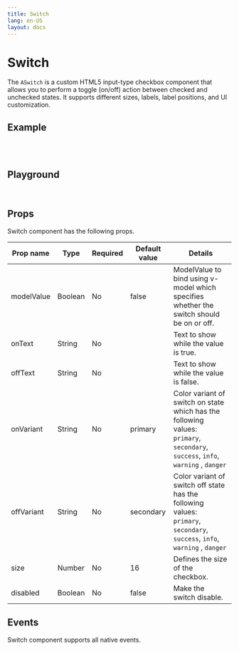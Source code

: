 ```yaml
---
title: Switch
lang: en-US
layout: docs
---
```


<script setup lang="ts">
import { ASwitch} from '../../src/'
import { ASwitchMeta } from '../../src/components/ASwitch/ASwitch.meta'
import PG from '../../src/playground/PG.vue'
import { ref } from 'vue'
const v=ref(true);
const v1=ref(false);
</script>

# Switch

The <code>ASwitch</code> is a custom HTML5 input-type checkbox component that allows you to perform a toggle (on/off) action between checked and unchecked states. It supports different sizes, labels, label positions, and UI customization.

## Example

<br/>
<ASwitch v-model=v /> &nbsp;
<ASwitch v-model=v1  onText="on" offText="off" /> &nbsp; <ASwitch disabled />

## Playground

<br/>

  <div>
    <PG :comp="ASwitch" :comp-meta="ASwitchMeta">
    </PG>
  </div>

## Props

Switch component has the following props.

| Prop name  | Type    | Required | Default value | Details                                                                                                                                                                                                 |
| ---------- | ------- | -------- | ------------- | ------------------------------------------------------------------------------------------------------------------------------------------------------------------------------------------------------- |
| modelValue | Boolean | No       | false         | ModelValue to bind using v-model which specifies whether the switch should be on or off.                                                                                                                |
| onText     | String  | No       |               | Text to show while the value is true.                                                                                                                                                                   |
| offText    | String  | No       |               | Text to show while the value is false.                                                                                                                                                                  |
| onVariant  | String  | No       | primary       | Color variant of switch on state which has the following values: <br> <code>primary</code>, <code>secondary</code>, <code>success</code>, <code>info</code>, <code>warning</code> , <code>danger</code> |
| offVariant | String  | No       | secondary     | Color variant of switch off state has the following values: <br> <code>primary</code>, <code>secondary</code>, <code>success</code>, <code>info</code>, <code>warning</code> , <code>danger</code>      |
| size       | Number  | No       | 16            | Defines the size of the checkbox.                                                                                                                                                                       |
| disabled   | Boolean | No       | false         | Make the switch disable.                                                                                                                                                                                |

## Events

Switch component supports all native events.
